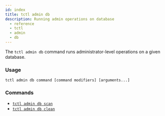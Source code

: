 ```yaml
---
id: index
title: tctl admin db
description: Running admin operations on database
  - reference
  - tctl
  - admin
  - db
---
```


The `tctl admin db` command runs administrator-level operations on a given database.

### Usage

`tctl admin db command [command modifiers] [arguments...]`

### Commands

- [`tctl admin db scan`](/tctl/admin/db/scan)
- [`tctl admin db clean`](/tctl/admin/db/clean)
